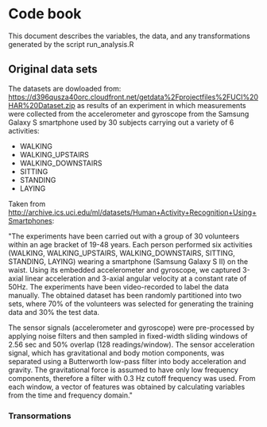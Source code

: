 Code book 
=================

This document describes the variables, the data, and any transformations generated by the script run_analysis.R

## Original data sets
The datasets are dowloaded from: https://d396qusza40orc.cloudfront.net/getdata%2Fprojectfiles%2FUCI%20HAR%20Dataset.zip as results of an experiment in which measurements were collected from the accelerometer and gyroscope from the Samsung Galaxy S smartphone used by 30 subjects carrying out a variety of 6 activities:

* WALKING
* WALKING_UPSTAIRS
* WALKING_DOWNSTAIRS
* SITTING
* STANDING
* LAYING

Taken from http://archive.ics.uci.edu/ml/datasets/Human+Activity+Recognition+Using+Smartphones:

"The experiments have been carried out with a group of 30 volunteers within an age bracket of 19-48 years. Each person performed six activities (WALKING, WALKING_UPSTAIRS, WALKING_DOWNSTAIRS, SITTING, STANDING, LAYING) wearing a smartphone (Samsung Galaxy S II) on the waist. Using its embedded accelerometer and gyroscope, we captured 3-axial linear acceleration and 3-axial angular velocity at a constant rate of 50Hz. The experiments have been video-recorded to label the data manually. The obtained dataset has been randomly partitioned into two sets, where 70% of the volunteers was selected for generating the training data and 30% the test data.

The sensor signals (accelerometer and gyroscope) were pre-processed by applying noise filters and then sampled in fixed-width sliding windows of 2.56 sec and 50% overlap (128 readings/window). The sensor acceleration signal, which has gravitational and body motion components, was separated using a Butterworth low-pass filter into body acceleration and gravity. The gravitational force is assumed to have only low frequency components, therefore a filter with 0.3 Hz cutoff frequency was used. From each window, a vector of features was obtained by calculating variables from the time and frequency domain."

### Transormations






